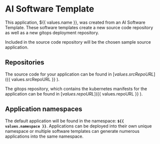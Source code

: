 # AI Software Template

This application, ${{ values.name }}, was created from an AI Software Template. These software templates create a new source code repository as well as a new gitops deployment repository.

Included in the source code repository will be the chosen sample source application.

## Repositories

The source code for your application can be found in [${{ values.srcRepoURL }} ](${{ values.srcRepoURL }} ).
 
The gitops repository, which contains the kubernetes manifests for the application can be found in 
[${{ values.repoURL }} ](${{ values.repoURL }} ). 

## Application namespaces 

The default application will be found in the namespace: **`${{ values.namespace }}`**. Applications can be deployed into their own unique namespace or multiple software templates can generate numerous applications into the same namespace.